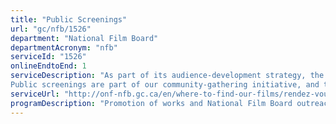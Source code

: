 ```yaml
---
title: "Public Screenings"
url: "gc/nfb/1526"
department: "National Film Board"
departmentAcronym: "nfb"
serviceId: "1526"
onlineEndtoEnd: 1
serviceDescription: "As part of its audience-development strategy, the NFB makes its rich film collection accessible to partners across the country such as community centres, public libraries, arts centres (“Maisons de la culture”) and non-profit organizations seeking to host public screenings of specific NFB titles or seasonal programs of films. Through this service, the NFB provides a digital file or DVD copy of the film(s) requested, as well as promotional material. Examples of partners using this service include Canada’s public libraries (through the NFB film club program), the not-for-profit entity Fondation canadienne pour le dialogue des cultures, responsible for organizing the yearly Rendez-vous de la Francophonie cultural event, and community centres wishing to screen titles from the NFB’s collection of indigenous-made works. 
Public screenings are part of our community-gathering initiative, and they offer a way for the NFB to promote its works and facilitate dialogue around them, while reaching a broad segment of the population."
serviceUrl: "http://onf-nfb.gc.ca/en/where-to-find-our-films/rendez-vous-de-la-francophonie/"
programDescription: "Promotion of works and National Film Board outreach"
---
```

